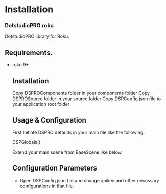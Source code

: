 # Installation

### DotstudioPRO.roku
DotstudioPRO library for Roku.

## Requirements.
<ul><li>roku 9+</li>
  
## Installation
Copy DSPROComponents folder in your components folder
Copy DSPROSource folder in your source folder
Copy DSPConfig.json file to your application root folder

## Usage & Configuration
First Initiate DSPRO defaults in your main file like the following:

DSPGlobals()

Extend your main scene from BaseScene like below,
<component name="YourScene" extends="BaseScene" >

## Configuration Parameters
<ul>
  <li>Open DSPConfig.json file and change apikey and other necessary configurations in that file.</li>
</ul>
